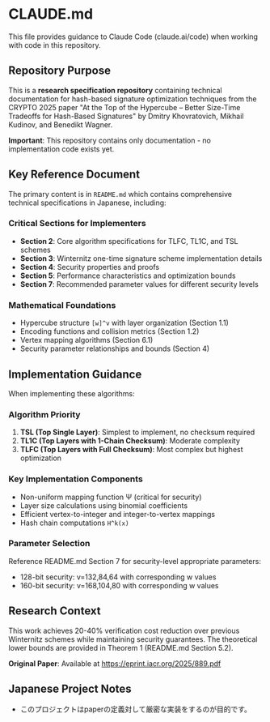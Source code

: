 # CLAUDE.md

This file provides guidance to Claude Code (claude.ai/code) when working with code in this repository.

## Repository Purpose

This is a **research specification repository** containing technical documentation for hash-based signature optimization techniques from the CRYPTO 2025 paper "At the Top of the Hypercube – Better Size-Time Tradeoffs for Hash-Based Signatures" by Dmitry Khovratovich, Mikhail Kudinov, and Benedikt Wagner. 

**Important**: This repository contains only documentation - no implementation code exists yet.

## Key Reference Document

The primary content is in `README.md` which contains comprehensive technical specifications in Japanese, including:

### Critical Sections for Implementers
- **Section 2**: Core algorithm specifications for TLFC, TL1C, and TSL schemes
- **Section 3**: Winternitz one-time signature scheme implementation details  
- **Section 4**: Security properties and proofs
- **Section 5**: Performance characteristics and optimization bounds
- **Section 7**: Recommended parameter values for different security levels

### Mathematical Foundations
- Hypercube structure `[w]^v` with layer organization (Section 1.1)
- Encoding functions and collision metrics (Section 1.2) 
- Vertex mapping algorithms (Section 6.1)
- Security parameter relationships and bounds (Section 4)

## Implementation Guidance

When implementing these algorithms:

### Algorithm Priority
1. **TSL (Top Single Layer)**: Simplest to implement, no checksum required
2. **TL1C (Top Layers with 1-Chain Checksum)**: Moderate complexity
3. **TLFC (Top Layers with Full Checksum)**: Most complex but highest optimization

### Key Implementation Components
- Non-uniform mapping function Ψ (critical for security)
- Layer size calculations using binomial coefficients
- Efficient vertex-to-integer and integer-to-vertex mappings
- Hash chain computations `H^k(x)`

### Parameter Selection
Reference README.md Section 7 for security-level appropriate parameters:
- 128-bit security: v=132,84,64 with corresponding w values
- 160-bit security: v=168,104,80 with corresponding w values

## Research Context

This work achieves 20-40% verification cost reduction over previous Winternitz schemes while maintaining security guarantees. The theoretical lower bounds are provided in Theorem 1 (README.md Section 5.2).

**Original Paper**: Available at https://eprint.iacr.org/2025/889.pdf

## Japanese Project Notes

- このプロジェクトはpaperの定義対して厳密な実装をするのが目的です。